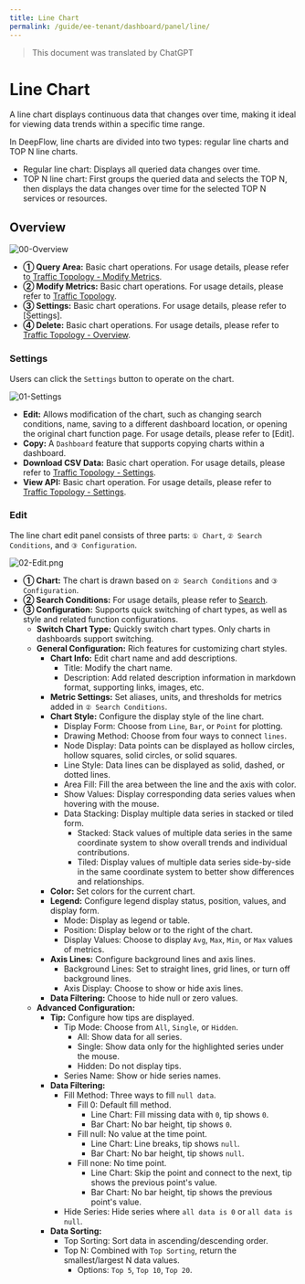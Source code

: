 ```yaml
---
title: Line Chart
permalink: /guide/ee-tenant/dashboard/panel/line/
---
```


> This document was translated by ChatGPT

# Line Chart

A line chart displays continuous data that changes over time, making it ideal for viewing data trends within a specific time range.

In DeepFlow, line charts are divided into two types: regular line charts and TOP N line charts.

- Regular line chart: Displays all queried data changes over time.
- TOP N line chart: First groups the queried data and selects the TOP N, then displays the data changes over time for the selected TOP N services or resources.

## Overview

![00-Overview](https://yunshan-guangzhou.oss-cn-beijing.aliyuncs.com/pub/pic/20240520664b0fd1d1069.png)

- **① Query Area:** Basic chart operations. For usage details, please refer to [Traffic Topology - Modify Metrics](./topology/).
- **② Modify Metrics:** Basic chart operations. For usage details, please refer to [Traffic Topology](./topology/).
- **③ Settings:** Basic chart operations. For usage details, please refer to [Settings].
- **④ Delete:** Basic chart operations. For usage details, please refer to [Traffic Topology - Overview](./topology/).

### Settings

Users can click the `Settings` button to operate on the chart.

![01-Settings](https://yunshan-guangzhou.oss-cn-beijing.aliyuncs.com/pub/pic/20240415661cc68097aa9.png)

- **Edit:** Allows modification of the chart, such as changing search conditions, name, saving to a different dashboard location, or opening the original chart function page. For usage details, please refer to [Edit].
- **Copy:** A `Dashboard` feature that supports copying charts within a dashboard.
- **Download CSV Data:** Basic chart operation. For usage details, please refer to [Traffic Topology - Settings](./topology/).
- **View API:** Basic chart operation. For usage details, please refer to [Traffic Topology - Settings](./topology/).

### Edit

The line chart edit panel consists of three parts: `① Chart`, `② Search Conditions`, and `③ Configuration`.

![02-Edit.png](https://yunshan-guangzhou.oss-cn-beijing.aliyuncs.com/pub/pic/20240520664ac8cae92be.png)

- **① Chart:** The chart is drawn based on `② Search Conditions` and `③ Configuration`.
- **② Search Conditions:** For usage details, please refer to [Search](../../query/overview/).
- **③ Configuration:** Supports quick switching of chart types, as well as style and related function configurations.
  - **Switch Chart Type:** Quickly switch chart types. Only charts in dashboards support switching.
  - **General Configuration:** Rich features for customizing chart styles.
    - **Chart Info:** Edit chart name and add descriptions.
      - Title: Modify the chart name.
      - Description: Add related description information in markdown format, supporting links, images, etc.
    - **Metric Settings:** Set aliases, units, and thresholds for metrics added in `② Search Conditions`.
    - **Chart Style:** Configure the display style of the line chart.
      - Display Form: Choose from `Line`, `Bar`, or `Point` for plotting.
      - Drawing Method: Choose from four ways to connect `lines`.
      - Node Display: Data points can be displayed as hollow circles, hollow squares, solid circles, or solid squares.
      - Line Style: Data lines can be displayed as solid, dashed, or dotted lines.
      - Area Fill: Fill the area between the line and the axis with color.
      - Show Values: Display corresponding data series values when hovering with the mouse.
      - Data Stacking: Display multiple data series in stacked or tiled form.
        - Stacked: Stack values of multiple data series in the same coordinate system to show overall trends and individual contributions.
        - Tiled: Display values of multiple data series side-by-side in the same coordinate system to better show differences and relationships.
    - **Color:** Set colors for the current chart.
    - **Legend:** Configure legend display status, position, values, and display form.
      - Mode: Display as legend or table.
      - Position: Display below or to the right of the chart.
      - Display Values: Choose to display `Avg`, `Max`, `Min`, or `Max` values of metrics.
    - **Axis Lines:** Configure background lines and axis lines.
      - Background Lines: Set to straight lines, grid lines, or turn off background lines.
      - Axis Display: Choose to show or hide axis lines.
    - **Data Filtering:** Choose to hide null or zero values.
  - **Advanced Configuration:**
    - **Tip:** Configure how tips are displayed.
      - Tip Mode: Choose from `All`, `Single`, or `Hidden`.
        - All: Show data for all series.
        - Single: Show data only for the highlighted series under the mouse.
        - Hidden: Do not display tips.
      - Series Name: Show or hide series names.
    - **Data Filtering:**
      - Fill Method: Three ways to fill `null data`.
        - Fill 0: Default fill method.
          - Line Chart: Fill missing data with `0`, tip shows `0`.
          - Bar Chart: No bar height, tip shows `0`.
        - Fill null: No value at the time point.
          - Line Chart: Line breaks, tip shows `null`.
          - Bar Chart: No bar height, tip shows `null`.
        - Fill none: No time point.
          - Line Chart: Skip the point and connect to the next, tip shows the previous point's value.
          - Bar Chart: No bar height, tip shows the previous point's value.
      - Hide Series: Hide series where `all data is 0` or `all data is null`.
    - **Data Sorting:**
      - Top Sorting: Sort data in ascending/descending order.
      - Top N: Combined with `Top Sorting`, return the smallest/largest N data values.
        - Options: `Top 5`, `Top 10`, `Top 20`.
